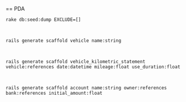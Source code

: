 == PDA


	rake db:seed:dump EXCLUDE=[]



	rails generate scaffold vehicle name:string



	rails generate scaffold vehicle_kilometric_statement vehicle:references date:datetime mileage:float use_duration:float



	rails generate scaffold account name:string owner:references bank:references initial_amount:float